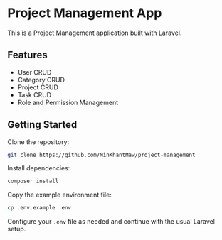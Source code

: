 # Project Management App

This is a Project Management application built with Laravel.


## Features

- User CRUD
- Category CRUD
- Project CRUD
- Task CRUD
- Role and Permission Management

## Getting Started

Clone the repository:

```bash
git clone https://github.com/MinKhantMaw/project-management
```

Install dependencies:

```bash
composer install
```

Copy the example environment file:

```bash
cp .env.example .env
```

Configure your `.env` file as needed and continue with the usual Laravel setup.


